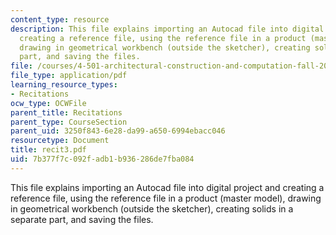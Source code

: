 ```yaml
---
content_type: resource
description: This file explains importing an Autocad file into digital project and
  creating a reference file, using the reference file in a product (master model),
  drawing in geometrical workbench (outside the sketcher), creating solids in a separate
  part, and saving the files.
file: /courses/4-501-architectural-construction-and-computation-fall-2005/7b377f7c092fadb1b936286de7fba084_recit3.pdf
file_type: application/pdf
learning_resource_types:
- Recitations
ocw_type: OCWFile
parent_title: Recitations
parent_type: CourseSection
parent_uid: 3250f843-6e28-da99-a650-6994ebacc046
resourcetype: Document
title: recit3.pdf
uid: 7b377f7c-092f-adb1-b936-286de7fba084
---
```

This file explains importing an Autocad file into digital project and creating a reference file, using the reference file in a product (master model), drawing in geometrical workbench (outside the sketcher), creating solids in a separate part, and saving the files.

